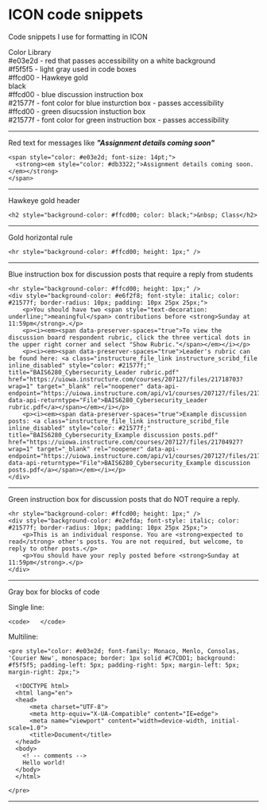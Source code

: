 # ICON code snippets
Code snippets I use for formatting in ICON

Color Library  
#e03e2d - red that passes accessibility on a white background  
#f5f5f5 - light gray used in code boxes  
#ffcd00 - Hawkeye gold  
black  
#ffcd00 - blue discussion instruction box  
#21577f - font color for blue insturction box - passes accessibility  
#ffcd00 - green disucssion instuction box  
#21577f - font color for green instruction box - passes accessibility  
  
---
   
Red text for messages like ***"Assignment details coming soon"***    
```  
<span style="color: #e03e2d; font-size: 14pt;"> 
  <strong><em style="color: #db3322;">Assignment details coming soon.</em></strong> 
</span> 
```
  
---
   
Hawkeye gold header  
```  
<h2 style="background-color: #ffcd00; color: black;">&nbsp; Class</h2>  
``` 
  
---
   
Gold horizontal rule  
```
<hr style="background-color: #ffcd00; height: 1px;" />  
```  
   
---
    
Blue instruction box for discussion posts that require a reply from students    
```  
<hr style="background-color: #ffcd00; height: 1px;" />  
<div style="background-color: #e6f2f8; font-style: italic; color: #21577f; border-radius: 10px; padding: 10px 25px 25px;"> 
    <p>You should have two <span style="text-decoration: underline;">meaningful</span> contributions before <strong>Sunday at 11:59pm</strong>.</p> 
    <p><i><em><span data-preserver-spaces="true">To view the discussion board respondent rubric, click the three vertical dots in the upper right corner and select "Show Rubric."</span></em></i></p> 
    <p><i><em><span data-preserver-spaces="true">Leader's rubric can be found here: <a class="instructure_file_link instructure_scribd_file inline_disabled" style="color: #21577f;" title="BAIS6280_Cybersecurity_Leader rubric.pdf" href="https://uiowa.instructure.com/courses/207127/files/21718703?wrap=1" target="_blank" rel="noopener" data-api-endpoint="https://uiowa.instructure.com/api/v1/courses/207127/files/21718703" data-api-returntype="File">BAIS6280_Cybersecurity_Leader rubric.pdf</a></span></em></i></p> 
    <p><i><em><span data-preserver-spaces="true">Example discussion posts: <a class="instructure_file_link instructure_scribd_file inline_disabled" style="color: #21577f;" title="BAIS6280_Cybersecurity_Example discussion posts.pdf" href="https://uiowa.instructure.com/courses/207127/files/21704927?wrap=1" target="_blank" rel="noopener" data-api-endpoint="https://uiowa.instructure.com/api/v1/courses/207127/files/21704927" data-api-returntype="File">BAIS6280_Cybersecurity_Example discussion posts.pdf</a></span></em></i></p> 
</div>  
```  
   
---
   
Green instruction box for discussion posts that do NOT require a reply.    
```  
<hr style="background-color: #ffcd00; height: 1px;" />  
<div style="background-color: #e2efda; font-style: italic; color: #21577f; border-radius: 10px; padding: 10px 25px 25px;">  
    <p>This is an individual response. You are <strong>expected to read</strong> other's posts. You are not required, but welcome, to reply to other posts.</p>  
    <p>You should have your reply posted before <strong>Sunday at 11:59pm</strong>.</p>  
</div>  
```  
   
---
    
Gray box for blocks of code  
    
Single line:
```  
<code>   </code>  
```  
  
Multiline:
```  
<pre style="color: #e03e2d; font-family: Monaco, Menlo, Consolas, 'Courier New', monospace; border: 1px solid #C7CDD1; background: #f5f5f5; padding-left: 5px; padding-right: 5px; margin-left: 5px; margin-right: 2px;">  
  
  <!DOCTYPE html>  
  <html lang="en">  
  <head>  
      <meta charset="UTF-8">  
      <meta http-equiv="X-UA-Compatible" content="IE=edge">  
      <meta name="viewport" content="width=device-width, initial-scale=1.0">  
      <title>Document</title>  
  </head>  
  <body>  
    <! -- comments -->  
    Hello world!  
  </body>  
  </html>  
  
</pre>  
```  
       
---
    
